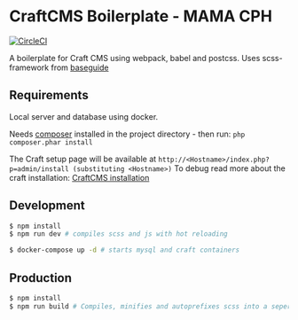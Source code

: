 # CraftCMS Boilerplate - MAMA CPH
[![CircleCI](https://circleci.com/gh/MAMACPH/Cobiro.svg?style=svg)](https://circleci.com/gh/MAMACPH/Cobiro)

A boilerplate for Craft CMS using webpack, babel and postcss.
Uses scss-framework from [baseguide](https://basegui.de)

## Requirements
Local server and database using docker.

Needs [composer](https://getcomposer.org/download/) installed in the project directory - then run: `php composer.phar install`

The Craft setup page will be available at `http://<Hostname>/index.php?p=admin/install (substituting <Hostname>)`
To debug read more about the craft installation: [CraftCMS installation](https://docs.craftcms.com/v3/installation.html)

## Development

``` bash
$ npm install
$ npm run dev # compiles scss and js with hot reloading
```

``` bash
$ docker-compose up -d # starts mysql and craft containers
```

## Production

``` bash
$ npm install
$ npm run build # Compiles, minifies and autoprefixes scss into a seperate css-file and next-gen js
```
